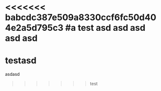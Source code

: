 <<<<<<< babcdc387e509a8330ccf6fc50d404e2a5d795c3
#a test
asd
asd
asd
asd
asd
=======
# testasd

asdasd
>>>>>>> test
